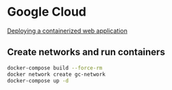 # Google Cloud

[Deploying a containerized web application](https://cloud.google.com/kubernetes-engine/docs/tutorials/hello-app)

## Create networks and run containers
```bash
docker-compose build --force-rm
docker network create gc-network
docker-compose up -d
```
